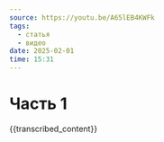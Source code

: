```yaml
---
source: https://youtu.be/A65lEB4KWFk
tags:
  - статья
  - видео
date: 2025-02-01
time: 15:31
---
```


# Часть 1

{{transcribed_content}}
